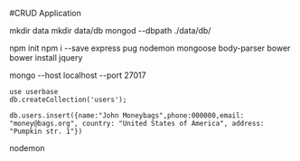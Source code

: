 #CRUD Application

mkdir data
mkdir data/db
mongod --dbpath ./data/db/ 

npm init
npm i --save express pug nodemon mongoose body-parser bower
bower install jquery

mongo --host localhost --port 27017

	use userbase
	db.createCollection('users');
	
	db.users.insert({name:"John Moneybags",phone:000000,email: "money@bags.org", country: "United States of America", address: 
	"Pumpkin str. 1"}) 

nodemon
